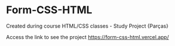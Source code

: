 # Form-CSS-HTML

Created during course HTML/CSS classes - Study Project {Parças}

Access the link to see the project <https://form-css-html.vercel.app/>
